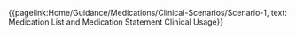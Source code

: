 {{pagelink:Home/Guidance/Medications/Clinical-Scenarios/Scenario-1, text: Medication List and Medication Statement Clinical Usage}}